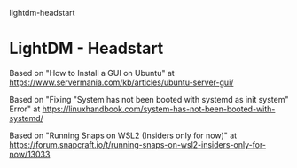 lightdm-headstart
# LightDM - Headstart

Based on "How to Install a GUI on Ubuntu" at https://www.servermania.com/kb/articles/ubuntu-server-gui/

Based on "Fixing "System has not been booted with systemd as init system" Error" at https://linuxhandbook.com/system-has-not-been-booted-with-systemd/

Based on "Running Snaps on WSL2 (Insiders only for now)" at https://forum.snapcraft.io/t/running-snaps-on-wsl2-insiders-only-for-now/13033
